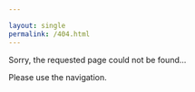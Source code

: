 ```yaml
---

layout: single
permalink: /404.html
---
```


Sorry, the requested page could not be found...

Please use the navigation.
